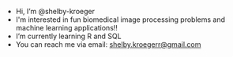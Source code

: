 - Hi, I’m @shelby-kroeger
- I'm interested in fun biomedical image processing problems and machine learning applications!!
- I’m currently learning R and SQL
- You can reach me via email: shelby.kroegerr@gmail.com
<!---
shelby-kroeger/shelby-kroeger is a ✨ special ✨ repository because its `README.md` (this file) appears on your GitHub profile.
You can click the Preview link to take a look at your changes.
--->
